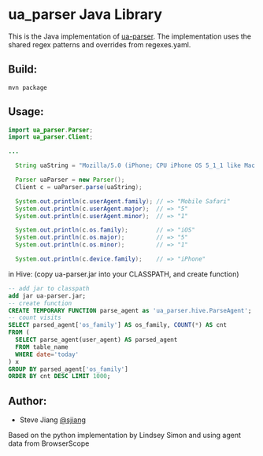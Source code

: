 ua_parser Java Library
======================

This is the Java implementation of [ua-parser](https://github.com/ua-parser/uap-core).
The implementation uses the shared regex patterns and overrides from regexes.yaml.

Build:
------

    mvn package

Usage:
--------
```java
import ua_parser.Parser;
import ua_parser.Client;

...

  String uaString = "Mozilla/5.0 (iPhone; CPU iPhone OS 5_1_1 like Mac OS X) AppleWebKit/534.46 (KHTML, like Gecko) Version/5.1 Mobile/9B206 Safari/7534.48.3";

  Parser uaParser = new Parser();
  Client c = uaParser.parse(uaString);

  System.out.println(c.userAgent.family); // => "Mobile Safari"
  System.out.println(c.userAgent.major);  // => "5"
  System.out.println(c.userAgent.minor);  // => "1"

  System.out.println(c.os.family);        // => "iOS"
  System.out.println(c.os.major);         // => "5"
  System.out.println(c.os.minor);         // => "1"

  System.out.println(c.device.family);    // => "iPhone"
```
in Hive: (copy ua-parser.jar into your CLASSPATH, and create function)
```sql
-- add jar to classpath
add jar ua-parser.jar;
-- create function
CREATE TEMPORARY FUNCTION parse_agent as 'ua_parser.hive.ParseAgent';
-- count visits
SELECT parsed_agent['os_family'] AS os_family, COUNT(*) AS cnt
FROM (
  SELECT parse_agent(user_agent) AS parsed_agent
  FROM table_name
  WHERE date='today'
) x
GROUP BY parsed_agent['os_family']
ORDER BY cnt DESC LIMIT 1000;
```
Author:
-------

  * Steve Jiang [@sjiang](https://twitter.com/sjiang)

  Based on the python implementation by Lindsey Simon and using agent data from BrowserScope
